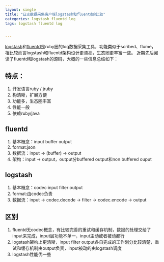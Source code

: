 ```yaml
---
layout: single
title: "日志数据采集客户端logstash和fluentd的比较"
categories: logstash fluentd log
tags: logstash fluentd log


---
```


[logstash](http://logstash.net/)和[fluentd](http://fluentd.org/)是ruby圈的log数据采集工具，功能类似于scribed、flume，相比较而言logstash和fluentd架构设计更漂亮，生态圈更丰富一些。
近期先后阅读了fluentd和logstash的源码，大概的一些信息总结如下：

## 特点：
1. 开发语言ruby / jruby
2. 构清晰，扩展方便
3. 功能多，生态圈丰富
4. 性能一般
5. 依赖ruby/java

## fluentd
1. 基本概念：input buffer output
1. format:json
1. 数据流：input →  (buffer) → output
1. 架构：input →  output，output分buffered output和non buffered ouput

## logstash
1. 基本概念：codec input filter output
1. format:由codec负责
1. 数据流：input →  codec.decode →  filter →  codec.encode →  output

## 区别
1. fluentd无codec概念，有比较完善的重试和缓存机制，数据的处理交给了input来完成，input层功能不单一，input主动或者被动都行
1. logstash架构上更清晰，input filter output各自完成的工作划分比较清楚，重试和缓存机制由output负责，input被动的由logstash调度
1. logstash性能优一些
